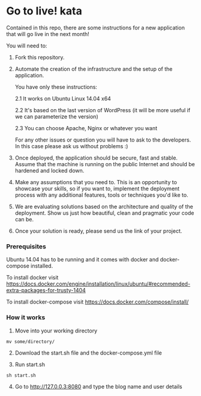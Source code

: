 Go to live! kata
==================================

Contained in this repo, there are some instructions for a new application that will go live in the next month!

You will need to:

1. Fork this repository.

2. Automate the creation of the infrastructure and the setup of the application.

   You have only these instructions:

   2.1 It works on Ubuntu Linux 14.04 x64

   2.2 It's based on the last version of WordPress (it will be more useful if we can parameterize the version)

   2.3 You can choose Apache, Nginx or whatever you want

   For any other issues or question you will have to ask to the developers. In this case please ask us without problems :)

3. Once deployed, the application should be secure, fast and stable. Assume that the machine is running on the public Internet and should be hardened and locked down.

4. Make any assumptions that you need to. This is an opportunity to showcase your skills, so if you want to, implement the deployment process with any additional features, tools or techniques you'd like to.

5. We are evaluating solutions based on the architecture and quality of the deployment. Show us just how beautiful, clean and pragmatic your code can be.

6. Once your solution is ready, please send us the link of your project.

### Prerequisites
Ubuntu 14.04 has to be running and it comes with docker and docker-compose installed.

To install docker visit https://docs.docker.com/engine/installation/linux/ubuntu/#recommended-extra-packages-for-trusty-1404

To install docker-compose visit https://docs.docker.com/compose/install/

### How it works

1. Move into your working directory
```
mv some/directory/
```
2. Download the start.sh file and the docker-compose.yml file

3. Run start.sh
```
sh start.sh
```
4. Go to http://127.0.0.3:8080 and type the blog name and user details

